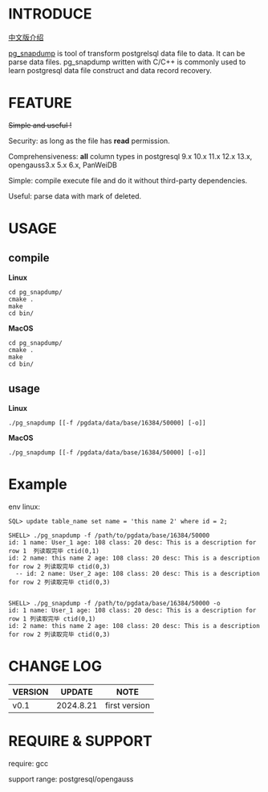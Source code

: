 # INTRODUCE

[中文版介绍](https://github.com/baijiu1/pg_snapdump/blob/main/README_zh.md)

[pg_snapdump](https://github.com/baijiu1/pg_snapdump) is tool of transform postgrelsql data file to data. It can be parse data files. pg_snapdump written with C/C++ is commonly used to learn postgresql data file construct and data record recovery.



# FEATURE

~~Simple and useful !~~

Security: as long as the file has **read** permission.

Comprehensiveness: **all** column types in postgresql 9.x 10.x 11.x 12.x 13.x, opengauss3.x 5.x 6.x, PanWeiDB

Simple: compile execute file and do it without third-party dependencies.

Useful: parse data with mark of deleted.





# USAGE


## compile

**Linux**

```shell
cd pg_snapdump/
cmake .
make
cd bin/
```

**MacOS**

```shell
cd pg_snapdump/
cmake .
make
cd bin/
```

## usage

**Linux**

```shell
./pg_snapdump [[-f /pgdata/data/base/16384/50000] [-o]]
```

**MacOS**

```shell
./pg_snapdump [[-f /pgdata/data/base/16384/50000] [-o]]
```


# Example

env linux:

```shell
SQL> update table_name set name = 'this name 2' where id = 2;

SHELL> ./pg_snapdump -f /path/to/pgdata/base/16384/50000 
id: 1 name: User_1 age: 108 class: 20 desc: This is a description for row 1  列读取完毕 ctid(0,1)
id: 2 name: this name 2 age: 108 class: 20 desc: This is a description for row 2 列读取完毕 ctid(0,3)
  -- id: 2 name: User_2 age: 108 class: 20 desc: This is a description for row 2 列读取完毕 ctid(0,3)


SHELL> ./pg_snapdump -f /path/to/pgdata/base/16384/50000 -o
id: 1 name: User_1 age: 108 class: 20 desc: This is a description for row 1 列读取完毕 ctid(0,1)
id: 2 name: this name 2 age: 108 class: 20 desc: This is a description for row 2 列读取完毕 ctid(0,3)
```


# CHANGE LOG

| VERSION | UPDATE     | NOTE                                     |
| ------- | ---------- | ---------------------------------------- |
| v0.1    | 2024.8.21  | first version                            |





# REQUIRE & SUPPORT

require: gcc

support range: postgresql/opengauss
